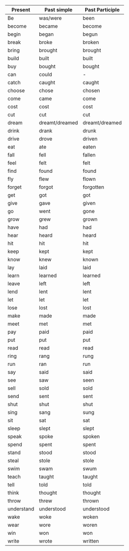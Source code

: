 
| Present    | Past simple    | Past Participle |
| ---------- | -------------- | --------------- |
| Be         | was/were       | been            |
| become     | became         | become          |
| begin      | began          | begun           |
| break      | broke          | broken          |
| bring      | brought        | brought         |
| build      | built          | built           |
| buy        | bought         | bought          |
| can        | could          | -               |
| catch      | caught         | caught          |
| choose     | chose          | chosen          |
| come       | came           | come            |
| cost       | cost           | cost            |
| cut        | cut            | cut             |
| dream      | dreamt/dreamed | dreamt/dreamed  |
| drink      | drank          | drunk           |
| drive      | drove          | driven          |
| eat        | ate            | eaten           |
| fall       | fell           | fallen          |
| feel       | felt           | felt            |
| find       | found          | found           |
| fly        | flew           | flown           |
| forget     | forgot         | forgotten       |
| get        | got            | got             |
| give       | gave           | given           |
| go         | went           | gone            |
| grow       | grew           | grown           |
| have       | had            | had             |
| hear       | heard          | heard           |
| hit        | hit            | hit             |
| keep       | kept           | kept            |
| know       | knew           | known           |
| lay        | laid           | laid            |
| learn      | learned        | learned         |
| leave      | left           | left            |
| lend       | lent           | lent            |
| let        | let            | let             |
| lose       | lost           | lost            |
| make       | made           | made            |
| meet       | met            | met             |
| pay        | paid           | paid            |
| put        | put            | put             |
| read       | read           | read            |
| ring       | rang           | rung            |
| run        | ran            | run             |
| say        | said           | said            |
| see        | saw            | seen            |
| sell       | sold           | sold            |
| send       | sent           | sent            |
| shut       | shut           | shut            |
| sing       | sang           | sung            |
| sit        | sat            | sat             |
| sleep      | slept          | slept           |
| speak      | spoke          | spoken          |
| spend      | spent          | spent           |
| stand      | stood          | stood           |
| steal      | stole          | stole           |
| swim       | swam           | swum            |
| teach      | taught         | taught          |
| tell       | told           | told            |
| think      | thought        | thought         |
| throw      | threw          | thrown          |
| understand | understood     | understood      |
| wake       | woke           | woken           |
| wear       | wore           | woren           |
| win        | won            | won             |
| write      | wrote          | written         |
